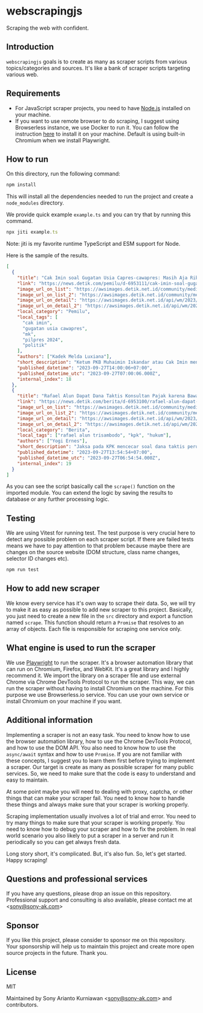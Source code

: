 # webscrapingjs
Scraping the web with confident.

## Introduction

`webscrapingjs` goals is to create as many as scraper scripts from various topics/categories and sources. It's like a bank of scraper scripts targeting various web.

## Requirements

- For JavaScript scraper projects, you need to have [Node.js](https://nodejs.org/en/) installed on your machine.
- If you want to use remote browser to do scraping, I suggest using Browserless instance, we use Docker to run it. You can follow the instruction [here](https://docs.browserless.io/docs/docker.html) to install it on your machine. Default is using built-in Chromium when we install Playwright.

## How to run

On this directory, run the following command:

```bash
npm install
```

This will install all the dependencies needed to run the project and create a `node_modules` directory.

We provide quick example `example.ts` and you can try that by running this command.

```js
npx jiti example.ts
```

Note: jiti is my favorite runtime TypeScript and ESM support for Node.

Here is the sample of the results.

```json
[
  {
    "title": "Cak Imin soal Gugatan Usia Capres-cawapres: Masih Aja Ribet Aturan",
    "link": "https://news.detik.com/pemilu/d-6953111/cak-imin-soal-gugatan-usia-capres-cawapres-masih-aja-ribet-aturan",
    "image_url_on_list": "https://awsimages.detik.net.id/community/media/visual/2023/09/23/cak-imin-memakai-kaus-nu-wildandetikcom_43.jpeg?w=210&q=90",
    "image_url_on_list_2": "https://awsimages.detik.net.id/community/media/visual/2023/09/23/cak-imin-memakai-kaus-nu-wildandetikcom_43.jpeg",
    "image_url_on_detail": "https://awsimages.detik.net.id/api/wm/2023/09/23/cak-imin-memakai-kaus-nu-wildandetikcom_169.jpeg?wid=54&w=650&v=1&t=jpeg",
    "image_url_on_detail_2": "https://awsimages.detik.net.id/api/wm/2023/09/23/cak-imin-memakai-kaus-nu-wildandetikcom_169.jpeg",
    "local_category": "Pemilu",
    "local_tags": [
      "cak imin",
      "gugatan usia cawapres",
      "mk",
      "pilpres 2024",
      "politik"
    ],
    "authors": ["Kadek Melda Luxiana"],
    "short_description": "Ketum PKB Muhaimin Iskandar atau Cak Imin menyoroti gugatan batas usia capres dan cawapres yang belum putus di Mahkamah Konstitusi (MK).",
    "published_datetime": "2023-09-27T14:00:06+07:00",
    "published_datetime_utc": "2023-09-27T07:00:06.000Z",
    "internal_index": 18
  },
  {
    "title": "Rafael Alun Dapat Dana Taktis Konsultan Pajak karena Bawa Banyak Klien Besar",
    "link": "https://news.detik.com/berita/d-6953100/rafael-alun-dapat-dana-taktis-konsultan-pajak-karena-bawa-banyak-klien-besar",
    "image_url_on_list": "https://awsimages.detik.net.id/community/media/visual/2023/09/27/sidang-rafael-alun-yogi-detikcom_43.jpeg?w=210&q=90",
    "image_url_on_list_2": "https://awsimages.detik.net.id/community/media/visual/2023/09/27/sidang-rafael-alun-yogi-detikcom_43.jpeg",
    "image_url_on_detail": "https://awsimages.detik.net.id/api/wm/2023/09/27/sidang-rafael-alun-yogi-detikcom_169.jpeg?wid=54&w=650&v=1&t=jpeg",
    "image_url_on_detail_2": "https://awsimages.detik.net.id/api/wm/2023/09/27/sidang-rafael-alun-yogi-detikcom_169.jpeg",
    "local_category": "Berita",
    "local_tags": ["rafael alun trisambodo", "kpk", "hukum"],
    "authors": ["Yogi Ernes"],
    "short_description": "Jaksa pada KPK mencecar soal dana taktis perusahaan konsultan pajak yang terafiliasi dengan mantan Pejabat Ditjen Pajak Rafael Alun Trisambodo.",
    "published_datetime": "2023-09-27T13:54:54+07:00",
    "published_datetime_utc": "2023-09-27T06:54:54.000Z",
    "internal_index": 19
  }
]
```

As you can see the script basically call the `scrape()` function on the imported module. You can extend the logic by saving the results to database or any further processing logic.

## Testing

We are using Vitest for running test. The test purpose is very crucial here to detect any possible problem on each scraper script. If there are failed tests means we have to pay attention to that problem because maybe there are changes on the source website (DOM structure, class name changes, selector ID changes etc).

```bash
npm run test
```

## How to add new scraper

We know every service has it's own way to scrape their data. So, we will try to make it as easy as possible to add new scraper to this project. Basically, you just need to create a new file in the `src` directory and export a function named `scrape`. This function should return a `Promise` that resolves to an array of objects. Each file is responsible for scraping one service only.

## What engine is used to run the scraper

We use [Playwright](https://playwright.dev/) to run the scraper. It's a browser automation library that can run on Chromium, Firefox, and WebKit. It's a great library and I highly recommend it. We import the library on a scraper file and use external Chrome via Chrome DevTools Protocol to run the scraper. This way, we can run the scraper without having to install Chromium on the machine. For this purpose we use Browserless.io service. You can use your own service or install Chromium on your machine if you want.

## Additional information

Implementing a scraper is not an easy task. You need to know how to use the browser automation library, how to use the Chrome DevTools Protocol, and how to use the DOM API. You also need to know how to use the `async/await` syntax and how to use `Promise`. If you are not familiar with these concepts, I suggest you to learn them first before trying to implement a scraper. Our target is create as many as possible scraper for many public services. So, we need to make sure that the code is easy to understand and easy to maintain.

At some point maybe you will need to dealing with proxy, captcha, or other things that can make your scraper fail. You need to know how to handle these things and always make sure that your scraper is working properly.

Scraping implementation usually involves a lot of trial and error. You need to try many things to make sure that your scraper is working properly. You need to know how to debug your scraper and how to fix the problem. In real world scenario you also likely to put a scraper in a server and run it periodically so you can get always fresh data.

Long story short, it's complicated. But, it's also fun. So, let's get started. Happy scraping!

## Questions and professional services

If you have any questions, please drop an issue on this repository. Professional support and consulting is also available, please contact me at <<sony@sony-ak.com>>

## Sponsor

If you like this project, please consider to sponsor me on this repository. Your sponsorship will help us to maintain this project and create more open source projects in the future. Thank you.

## License

MIT

Maintained by Sony Arianto Kurniawan <<sony@sony-ak.com>> and contributors.

